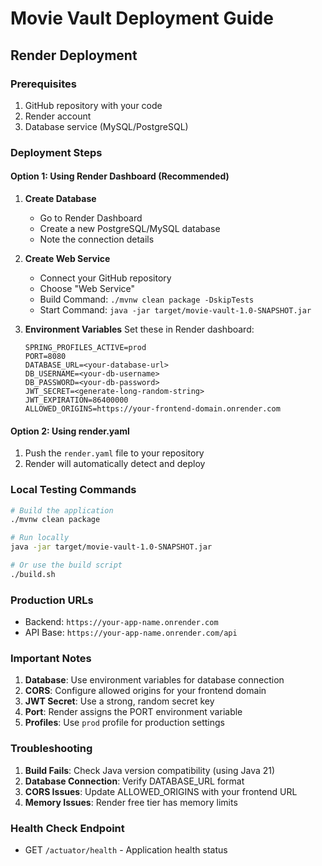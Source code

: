 # Movie Vault Deployment Guide

## Render Deployment

### Prerequisites
1. GitHub repository with your code
2. Render account
3. Database service (MySQL/PostgreSQL)

### Deployment Steps

#### Option 1: Using Render Dashboard (Recommended)

1. **Create Database**
   - Go to Render Dashboard
   - Create a new PostgreSQL/MySQL database
   - Note the connection details

2. **Create Web Service**
   - Connect your GitHub repository
   - Choose "Web Service"
   - Build Command: `./mvnw clean package -DskipTests`
   - Start Command: `java -jar target/movie-vault-1.0-SNAPSHOT.jar`

3. **Environment Variables**
   Set these in Render dashboard:
   ```
   SPRING_PROFILES_ACTIVE=prod
   PORT=8080
   DATABASE_URL=<your-database-url>
   DB_USERNAME=<your-db-username>
   DB_PASSWORD=<your-db-password>
   JWT_SECRET=<generate-long-random-string>
   JWT_EXPIRATION=86400000
   ALLOWED_ORIGINS=https://your-frontend-domain.onrender.com
   ```

#### Option 2: Using render.yaml

1. Push the `render.yaml` file to your repository
2. Render will automatically detect and deploy

### Local Testing Commands

```bash
# Build the application
./mvnw clean package

# Run locally
java -jar target/movie-vault-1.0-SNAPSHOT.jar

# Or use the build script
./build.sh
```

### Production URLs
- Backend: `https://your-app-name.onrender.com`
- API Base: `https://your-app-name.onrender.com/api`

### Important Notes

1. **Database**: Use environment variables for database connection
2. **CORS**: Configure allowed origins for your frontend domain
3. **JWT Secret**: Use a strong, random secret key
4. **Port**: Render assigns the PORT environment variable
5. **Profiles**: Use `prod` profile for production settings

### Troubleshooting

1. **Build Fails**: Check Java version compatibility (using Java 21)
2. **Database Connection**: Verify DATABASE_URL format
3. **CORS Issues**: Update ALLOWED_ORIGINS with your frontend URL
4. **Memory Issues**: Render free tier has memory limits

### Health Check Endpoint
- GET `/actuator/health` - Application health status
